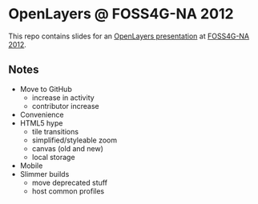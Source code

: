 # OpenLayers @ FOSS4G-NA 2012

This repo contains slides for an [OpenLayers presentation](http://foss4g-na.org/schedule/openlayers-the-rebirth-of-cool/) at [FOSS4G-NA 2012](http://foss4g-na.org/).

## Notes

 * Move to GitHub
   * increase in activity
   * contributor increase
 * Convenience
 * HTML5 hype
   * tile transitions
   * simplified/styleable zoom
   * canvas (old and new)
   * local storage
 * Mobile
 * Slimmer builds
   * move deprecated stuff
   * host common profiles
